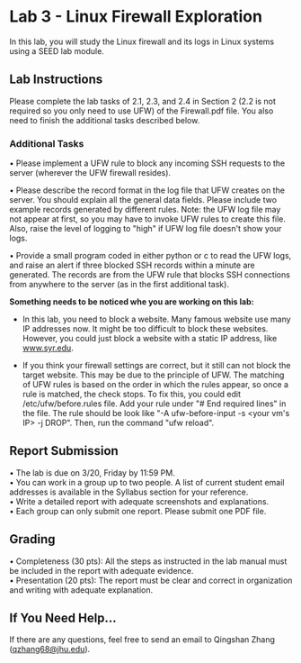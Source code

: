 # Lab 3 - Linux Firewall Exploration

In this lab, you will study the Linux firewall and its logs in Linux systems using a SEED lab module.


## Lab Instructions 
Please complete the lab tasks of 2.1, 2.3, and 2.4 in Section 2 (2.2 is not required so you only need to use UFW) of the Firewall.pdf file. You also need to finish the additional tasks described below.


### Additional Tasks
•	Please implement a UFW rule to block any incoming SSH requests to the server (wherever the UFW firewall resides).  

•	Please describe the record format in the log file that UFW creates on the server. You should explain all the general data fields. Please include two example records generated by different rules. Note: the UFW log file may not appear at first, so you may have to invoke UFW rules to create this file. Also, raise the level of logging to "high" if UFW  log file doesn't show your logs.  

•	Provide a small program coded in either python or c  to read the UFW logs, and raise an alert if three blocked SSH records within a minute are generated. The records are from the UFW rule that blocks SSH connections from anywhere to the server (as in the first additional task).   

**Something needs to be noticed whe you are working on this lab:**
- In this lab, you need to block a website. Many famous website use many IP addresses now. It might be too difficult to block these websites. However, you could just block a website with a static IP address, like www.syr.edu.   

- If you think your firewall settings are correct, but it still can not block the target website. This may be due to the principle of UFW. The matching of UFW rules is based on the order in which the rules appear, so once a rule is matched, the check stops. To fix this, you could edit /etc/ufw/before.rules file. Add your rule under "# End required lines" in the file. The rule should be look like "-A ufw-before-input -s <your vm's IP> -j DROP". Then, run the command "ufw reload".


## Report Submission
•	The lab is due on 3/20, Friday by 11:59 PM.  
•	You can work in a group up to two people. A list of current student email addresses is available in the Syllabus section for your reference.  
•	Write a detailed report with adequate screenshots and explanations.  
•	Each group can only submit one report. Please submit one PDF file.  


## Grading 
•	Completeness (30 pts): All the steps as instructed in the lab manual must be included in the report with adequate evidence.  
•	Presentation (20 pts): The report must be clear and correct in organization and writing with adequate explanation. 


## If You Need Help...
If there are any questions, feel free to send an email to Qingshan Zhang (qzhang68@jhu.edu).
